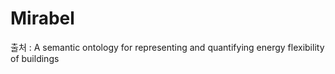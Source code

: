 # Mirabel

출처 :  A semantic ontology for representing and quantifying energy flexibility of buildings